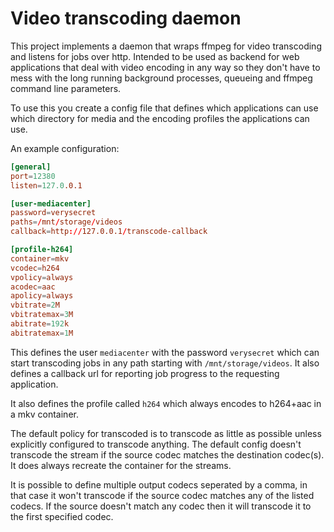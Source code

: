 # Video transcoding daemon

This project implements a daemon that wraps ffmpeg for video transcoding and listens for jobs over http.
Intended to be used as backend for web applications that deal with video encoding in any way so they don't
have to mess with the long running background processes, queueing and ffmpeg command line parameters.

To use this you create a config file that defines which applications can use which directory for media and
the encoding profiles the applications can use.

An example configuration:

```conf
[general]
port=12380
listen=127.0.0.1

[user-mediacenter]
password=verysecret
paths=/mnt/storage/videos
callback=http://127.0.0.1/transcode-callback

[profile-h264]
container=mkv
vcodec=h264
vpolicy=always
acodec=aac
apolicy=always
vbitrate=2M
vbitratemax=3M
abitrate=192k
abitratemax=1M
```

This defines the user `mediacenter` with the password `verysecret` which can start transcoding jobs in any path starting
with `/mnt/storage/videos`. It also defines a callback url for reporting job progress to the requesting application.

It also defines the profile called `h264` which always encodes to h264+aac in a mkv container.

The default policy for transcoded is to transcode as little as possible unless explicitly configured to transcode anything.
The default config doesn't transcode the stream if the source codec matches the destination codec(s). It does always
recreate the container for the streams.

It is possible to define multiple output codecs seperated by a comma, in that case it won't transcode if the source codec
matches any of the listed codecs. If the source doesn't match any codec then it will transcode it to the first specified
codec.